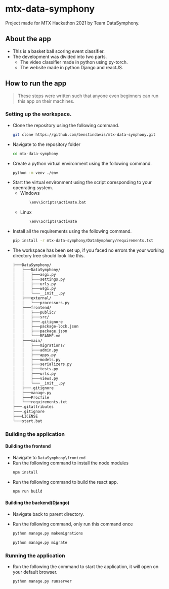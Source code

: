 # mtx-data-symphony
Project made for MTX Hackathon 2021 by Team DataSymphony.

## About the app
* This is a basket ball scoring event classifier.
* The development was divided into two parts.
    * The video classifier made in python using py-torch.
    * The website made in python Django and reactJS.


## How to run the app
> These steps were written such that anyone even beginners can run this app on their machines.
### Setting up the workspace.  
* Clone the repository using the following command.
    ```bash
    git clone https://github.com/benstindavis/mtx-data-symphony.git
    ```
* Navigate to the repository folder
    ```bash
    cd mtx-data-symphony
    ```
* Create a python virtual environment using the following command.
    ```bash
    python -m venv ./env
    ```
* Start the virtual environment using the script coresponding to your openrating system.
    * Windows 
        ```bash
            \env\Scripts\activate.bat
        ``` 
    * Linux 
        ```bash
            \env\Scripts\activate
        ```
* Install all the requirements using the following command.
    ```bash
    pip install -r mtx-data-symphony/DataSymphony/requirements.txt
    ```
* The workspace has been set up, if you faced no errors the your working directory tree should look like this.
    ```bash
    ├───DataSymphony/
    │   ├───DataSymphony/
    │   │   ├───asgi.py
    │   │   ├───settings.py
    │   │   ├───urls.py
    │   │   ├───wsgi.py
    │   │   └───__init__.py
    │   ├───external/
    │   │   └───processors.py
    │   ├───frontend/
    │   │   ├───public/
    │   │   ├───src/
    │   │   ├───.gitignore
    │   │   ├───package-lock.json
    │   │   ├───package.json
    │   │   └───README.md
    │   ├───main/
    │   │   ├───migrations/
    │   │   ├───admin.py
    │   │   ├───apps.py
    │   │   ├───models.py
    │   │   ├───serializers.py
    │   │   ├───tests.py
    │   │   ├───urls.py
    │   │   ├───views.py
    │   │   └───__init__.py
    │   ├───.gitignore
    │   ├───manage.py
    │   ├───Procfile
    │   └───requirements.txt
    ├───.gitattributes
    ├───.gitignore
    ├───LICENSE
    └───start.bat
    ```
### Building the application
#### Building the frontend
* Navigate to ```DataSymphony\frontend```
* Run the following command to install the node modules
    ```bash
    npm install
    ```
* Run the following command to build the react app.    
    ```bash
    npm run build
    ```

#### Building the backend(Django)
* Navigate back to parent directory.
* Run the following command, only run this command once
    ```bash
    python manage.py makemigrations
    ```

    ```bash
    python manage.py migrate
    ```

### Running the application
* Run the following the command to start the application, it will open on your default browser.
    ```bash
    python manage.py runserver
    ```